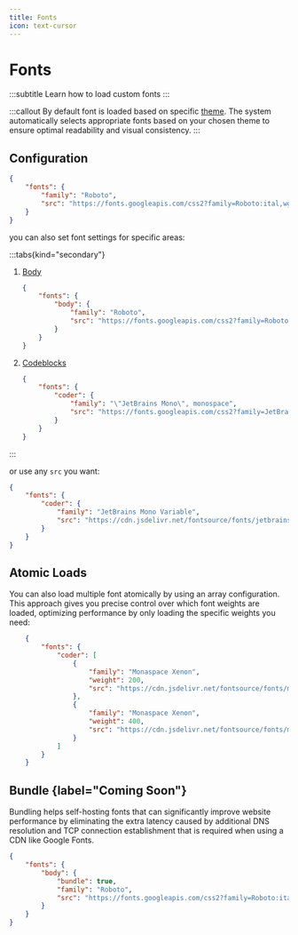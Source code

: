 ```yaml
---
title: Fonts
icon: text-cursor
---
```


# Fonts
:::subtitle
Learn how to load custom fonts
:::

:::callout
By default font is loaded based on specific [theme](/docs/guides/themes). The system automatically selects appropriate fonts based on your chosen theme to ensure optimal readability and visual consistency.
:::

## Configuration

```json 
{
    "fonts": {
        "family": "Roboto",
        "src": "https://fonts.googleapis.com/css2?family=Roboto:ital,wght@0,100..900;1,100..900&display=swap"
    }
}
```

you can also set font settings for specific areas:

:::tabs{kind="secondary"}
1. [Body](type=body)
    ```json
    {
        "fonts": {
            "body": {
                "family": "Roboto",
                "src": "https://fonts.googleapis.com/css2?family=Roboto:ital,wght@0,100..900;1,100..900&display=swap"
            }
        }
    }
    ```

2. [Codeblocks](type=coder)
    ```json
    {
        "fonts": {
            "coder": {
                "family": "\"JetBrains Mono\", monospace",
                "src": "https://fonts.googleapis.com/css2?family=JetBrains+Mono:ital,wght@0,100..800;1,100..800&display=swap"
            }
        }
    }
    ```
:::

or use any `src` you want:
```json
{
    "fonts": {
        "coder": {
            "family": "JetBrains Mono Variable",
            "src": "https://cdn.jsdelivr.net/fontsource/fonts/jetbrains-mono:vf@latest/latin-wght-normal.woff2"
        }
    }
}
```


## Atomic Loads

You can also load multiple font atomically by using an array configuration. This approach gives you precise control over which font weights are loaded, optimizing performance by only loading the specific weights you need:

```json [descHead="Info" desc="This configuration will automatically generate <code>@font-face</code> declarations for each font weight specified in the array."]
    {
        "fonts": {
            "coder": [
                {
                    "family": "Monaspace Xenon",
                    "weight": 200,
                    "src": "https://cdn.jsdelivr.net/fontsource/fonts/monaspace-xenon@latest/latin-200-normal.woff2"
                },
                {
                    "family": "Monaspace Xenon",
                    "weight": 400,
                    "src": "https://cdn.jsdelivr.net/fontsource/fonts/monaspace-xenon@latest/latin-400-normal.woff2"
                }
            ]
        }
    }
```

## Bundle {label="Coming Soon"}

Bundling helps self-hosting fonts that can significantly improve website performance by eliminating the extra latency caused by additional DNS resolution and TCP connection establishment that is required when using a CDN like Google Fonts.

```json [descHead="Info" desc="This will downloads fonts during build and self-host at the end."]
{
    "fonts": {
        "body": {
            "bundle": true,
            "family": "Roboto",
            "src": "https://fonts.googleapis.com/css2?family=Roboto:ital,wght@0,100..900;1,100..900&display=swap"
        }
    }
}
```
